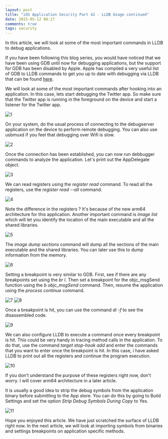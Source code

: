 ```yaml
---
layout: post
title: "iOS Application Security Part 42 - LLDB Usage continued"
date: 2015-05-12 00:17
comments: true
tags: security
---
```


In this article, we will look at some of the most important commands in LLDB to debug applications.

If you have been following this blog series, you would have noticed that we have been using GDB until now for debugging applications, but the support for GDB has been disabled by Apple. Apple has compiled a very useful list of GDB to LLDB commands to get you up to date with debugging via LLDB that can be found [here](https://developer.apple.com/library/mac/documentation/IDEs/Conceptual/gdb_to_lldb_transition_guide/document/lldb-command-examples.html).

<!--more-->

We will look at some of the most important commands after hooking into an application. In this case, lets start debugging the Twitter app. So make sure that the Twitter app is running in the foreground on the device and start a listener for the Twitter app.

![1]({{site.baseurl}}/images/posts/ios42/1.png) 

On your system, do the usual process of connecting to the debugserver application on the device to perform remote debugging. You can also use usbmuxd if you feel that debugging over Wifi is slow.

![2]({{site.baseurl}}/images/posts/ios42/2.png)

Once the connection has been established, you can now run debbugger commands to analyze the application. Let's print out the AppDelegate object.

![3]({{site.baseurl}}/images/posts/ios42/3.png)

We can read registers using the _register read_ command. To read all the registers, use the _register read --all_ command.

![4]({{site.baseurl}}/images/posts/ios42/4.png)

Note the difference in the registers ? It's because of the new arm64 architecture for this application. Another important command is _image list_ which will let you identify the location of the main executable and all the shared libraries.

![5]({{site.baseurl}}/images/posts/ios42/5.png)

The _image dump sections_ command will dump all the sections of the main executable and the shared libraries. You can later use this to dump information from the memory.

![6]({{site.baseurl}}/images/posts/ios42/6.png)

Setting a breakpoint is very similar to GDB. First, see if there are any breakpoints set using the _br l_. Then set a breakpoint for the objc_msgSend function using the _b objc_msgSend_ command. Then, resume the application using the _process continue_ command.

![7]({{site.baseurl}}/images/posts/ios42/7.png) ![8]({{site.baseurl}}/images/posts/ios42/8.png)

Once a breakpoint is hit, you can use the command _di -f_ to see the disassembled code.

![9]({{site.baseurl}}/images/posts/ios42/9.png)

We can also configure LLDB to execute a command once every breakpoint is hit. This could be very handy in tracing method calls in the application. To do that, use the command _target stop-hook add_ and enter the commands that you want to enter once the breakpoint is hit. In this case, i have asked LLDB to print out all the registers and continue the program execution.

![10]({{site.baseurl}}/images/posts/ios42/10.png)

If you don't understand the purpose of these registers right now, don't worry. I will cover arm64 architecture in a later article.

It is usually a good idea to strip the debug symbols from the application binary before submitting to the App store. You can do this by going to Build Settings and set the option _Strip Debug Symbols During Copy_ to Yes.

![11]({{site.baseurl}}/images/posts/ios42/11.png)

Hope you enjoyed this article. We have just scratched the surface of LLDB right now. In the next article, we will look at importing symbols from binaries and settings breakpoints on application specific methods.